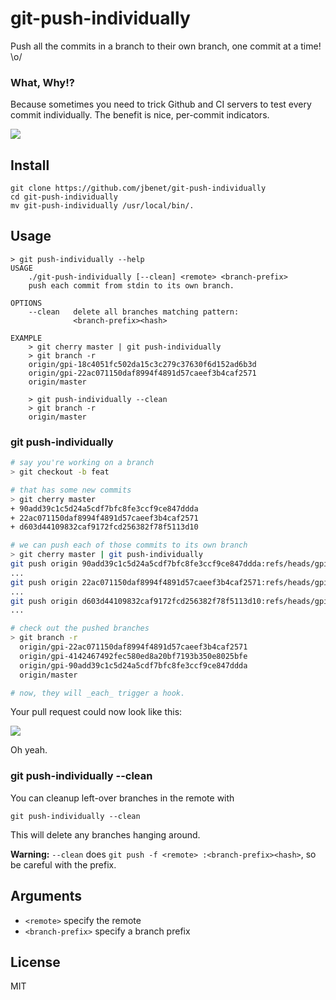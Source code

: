 # git-push-individually

Push all the commits in a branch to their own branch, one commit at a time! \o/

### What, Why!?

Because sometimes you need to trick Github and CI servers to test every commit individually. The benefit is nice, per-commit indicators.

![](https://www.evernote.com/l/AMbQvZNfWtFAX5999ivsbMMlT66mCv9xk0AB/image.png)

## Install

```
git clone https://github.com/jbenet/git-push-individually
cd git-push-individually
mv git-push-individually /usr/local/bin/.
```

## Usage

```
> git push-individually --help
USAGE
    ./git-push-individually [--clean] <remote> <branch-prefix>
    push each commit from stdin to its own branch.

OPTIONS
    --clean   delete all branches matching pattern:
              <branch-prefix><hash>

EXAMPLE
    > git cherry master | git push-individually
    > git branch -r
    origin/gpi-18c4051fc502da15c3c279c37630f6d152ad6b3d
    origin/gpi-22ac071150daf8994f4891d57caeef3b4caf2571
    origin/master

    > git push-individually --clean
    > git branch -r
    origin/master
```

### git push-individually

```sh
# say you're working on a branch
> git checkout -b feat

# that has some new commits
> git cherry master
+ 90add39c1c5d24a5cdf7bfc8fe3ccf9ce847ddda
+ 22ac071150daf8994f4891d57caeef3b4caf2571
+ d603d44109832caf9172fcd256382f78f5113d10

# we can push each of those commits to its own branch
> git cherry master | git push-individually
git push origin 90add39c1c5d24a5cdf7bfc8fe3ccf9ce847ddda:refs/heads/gpi-90add39c1c5d24a5cdf7bfc8fe3ccf9ce847ddda
...
git push origin 22ac071150daf8994f4891d57caeef3b4caf2571:refs/heads/gpi-22ac071150daf8994f4891d57caeef3b4caf2571
...
git push origin d603d44109832caf9172fcd256382f78f5113d10:refs/heads/gpi-d603d44109832caf9172fcd256382f78f5113d10
...

# check out the pushed branches
> git branch -r
  origin/gpi-22ac071150daf8994f4891d57caeef3b4caf2571
  origin/gpi-4142467492fec580ed8a20bf7193b350e8025bfe
  origin/gpi-90add39c1c5d24a5cdf7bfc8fe3ccf9ce847ddda
  origin/master

# now, they will _each_ trigger a hook.
```

Your pull request could now look like this:

![](https://www.evernote.com/l/AMap5-S_LP1AzYOrUYdjOCqRCrbAksiwQXYB/image.png)

Oh yeah.

### git push-individually --clean

You can cleanup left-over branches in the remote with

```
git push-individually --clean
```

This will delete any branches hanging around.

**Warning:** `--clean` does `git push -f <remote> :<branch-prefix><hash>`, so be careful with the prefix.

## Arguments

- `<remote>` specify the remote
- `<branch-prefix>` specify a branch prefix

## License

MIT

